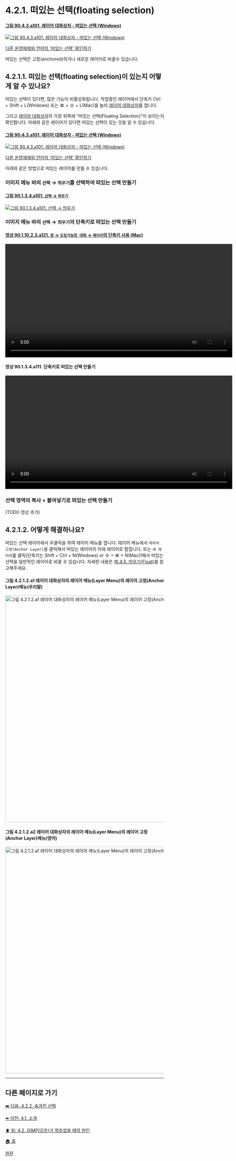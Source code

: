 # 4.2.1. 떠있는 선택(floating selection)

#### [그림 90.4.3.a101. 레이어 대화상자 - 떠있는 선택 (Windows)](https://wonder13662.github.io/gimp/2.10.36_ko/90-04-03-layers.html#%EA%B7%B8%EB%A6%BC-9043a101-%EB%A0%88%EC%9D%B4%EC%96%B4-%EB%8C%80%ED%99%94%EC%83%81%EC%9E%90---%EB%96%A0%EC%9E%88%EB%8A%94-%EC%84%A0%ED%83%9D-windows)
[![그림 90.4.3.a101. 레이어 대화상자 - 떠있는 선택 (Windows)](https://github.com/wonder13662/gimp/assets/15767104/93a410f7-cde7-4146-831c-287b9ae1b014)](https://wonder13662.github.io/gimp/2.10.36_ko/90-04-03-layers.html#%EA%B7%B8%EB%A6%BC-9043a101-%EB%A0%88%EC%9D%B4%EC%96%B4-%EB%8C%80%ED%99%94%EC%83%81%EC%9E%90---%EB%96%A0%EC%9E%88%EB%8A%94-%EC%84%A0%ED%83%9D-windows)

[다른 운영체제와 언어의 '떠있는 선택' 확인하기](https://wonder13662.github.io/gimp/2.10.36_ko/90-04-03-layers.html#%EA%B7%B8%EB%A6%BC-9043a101-%EB%A0%88%EC%9D%B4%EC%96%B4-%EB%8C%80%ED%99%94%EC%83%81%EC%9E%90---%EB%96%A0%EC%9E%88%EB%8A%94-%EC%84%A0%ED%83%9D-windows)

떠있는 선택은 고정(anchored)하거나 새로운 레이어로 바꿀수 있습니다.

## 4.2.1.1. 떠있는 선택(floating selection)이 있는지 어떻게 알 수 있나요?
떠있는 선택이 있다면, 많은 기능이 비활성화됩니다. 작업중인 레이어에서 단축키 Ctrl + Shift + L(Windows) 또는 ⌘ + ⇧ + L(Mac)을 눌러 [레이어 대화상자](./15-02-01-layers-dialog.md)를 엽니다. 

그리고 [레이어 대화상자](./15-02-01-layers-dialog.md)의 가장 위쪽에 "떠있는 선택(Floating Selection)"이 보이는지 확인합니다. 아래와 같은 레이어가 있다면 떠있는 선택이 있는 것을 알 수 있습니다.

#### [그림 90.4.3.a101. 레이어 대화상자 - 떠있는 선택 (Windows)](https://wonder13662.github.io/gimp/2.10.36_ko/90-04-03-layers.html#%EA%B7%B8%EB%A6%BC-9043a101-%EB%A0%88%EC%9D%B4%EC%96%B4-%EB%8C%80%ED%99%94%EC%83%81%EC%9E%90---%EB%96%A0%EC%9E%88%EB%8A%94-%EC%84%A0%ED%83%9D-windows)
[![그림 90.4.3.a101. 레이어 대화상자 - 떠있는 선택 (Windows)](https://github.com/wonder13662/gimp/assets/15767104/93a410f7-cde7-4146-831c-287b9ae1b014)](https://wonder13662.github.io/gimp/2.10.36_ko/90-04-03-layers.html#%EA%B7%B8%EB%A6%BC-9043a101-%EB%A0%88%EC%9D%B4%EC%96%B4-%EB%8C%80%ED%99%94%EC%83%81%EC%9E%90---%EB%96%A0%EC%9E%88%EB%8A%94-%EC%84%A0%ED%83%9D-windows)

[다른 운영체제와 언어의 '떠있는 선택' 확인하기](https://wonder13662.github.io/gimp/2.10.36_ko/90-04-03-layers.html#%EA%B7%B8%EB%A6%BC-9043a101-%EB%A0%88%EC%9D%B4%EC%96%B4-%EB%8C%80%ED%99%94%EC%83%81%EC%9E%90---%EB%96%A0%EC%9E%88%EB%8A%94-%EC%84%A0%ED%83%9D-windows)

아래와 같은 방법으로 떠있는 레이어를 만들 수 있습니다.

### 이미지 메뉴 바의 `선택` → `띄우기`를 선택하여 떠있는 선택 만들기

#### [그림 90.1.3.4.a101. `선택` → `띄우기`](https://wonder13662.github.io/gimp/2.10.36_ko/90-01-03-selectx-04-float.html#%EA%B7%B8%EB%A6%BC-90134a101-%EC%84%A0%ED%83%9D--%EB%9D%84%EC%9A%B0%EA%B8%B0)
[![그림 90.1.3.4.a101. `선택` → `띄우기`](https://github.com/wonder13662/gimp/assets/15767104/8080d2be-dc54-4cf0-80ed-e13dfdacfb9a)](https://wonder13662.github.io/gimp/2.10.36_ko/90-01-03-selectx-04-float.html#%EA%B7%B8%EB%A6%BC-90134a101-%EC%84%A0%ED%83%9D--%EB%9D%84%EC%9A%B0%EA%B8%B0)

### 이미지 메뉴 바의 `선택` → `띄우기`의 단축키로 떠있는 선택 만들기
#### [영상 90.1.10.2.3.a121. `창` → `도킹가능한 대화` → `레이어`의 단축키 사용 (Mac)](https://wonder13662.github.io/gimp/2.10.36_ko/90-01-10-windowsx-02-dockable_dialogsx-03-layers.html#%EC%98%81%EC%83%81-9011023a121-%EC%B0%BD--%EB%8F%84%ED%82%B9%EA%B0%80%EB%8A%A5%ED%95%9C-%EB%8C%80%ED%99%94--%EB%A0%88%EC%9D%B4%EC%96%B4%EC%9D%98-%EB%8B%A8%EC%B6%95%ED%82%A4-%EC%82%AC%EC%9A%A9-mac)
<video controls="controls" width="720" environment="MacOS:Sonoma 14.2.1 GIMP 2.10.36" src="https://github.com/wonder13662/gimp/assets/15767104/626ceaad-b1d8-4f80-8540-e78a04a1c93a"></video>

#### 영상 90.1.3.4.a111. 단축키로 떠있는 선택 만들기
<video controls="controls" width="720" environment="MacOS:Sonoma 14.2.1 GIMP 2.10.36" src="https://github.com/wonder13662/gimp/assets/15767104/96771078-ba0f-4aee-a5cd-b49153aa6c6c"></video>

### 선택 영역의 복사 + 붙여넣기로 떠있는 선택 만들기
(TODO 영상 추가)

## 4.2.1.2. 어떻게 해결하나요?
떠있는 선택 레이어에서 우클릭을 하여 레이어 메뉴를 엽니다. 레이어 메뉴에서 `레이어 고정(Anchor Layer)`을 클릭해서 떠있는 레이어의 아래 레이어로 합칩니다. 또는 `새 레이어`를 클릭(단축키는 Shift + Ctrl + N(Windows) or ⇧ + ⌘ + N(Mac))해서 떠있는 선택을 일반적인 레이어로 바꿀 수 있습니다. 자세한 내용은 [16.4.5. 띄우기(Float)](./16-04-05-float.md)를 참고해주세요.

#### 그림 4.2.1.2.a1 레이어 대화상자의 레이어 메뉴(Layer Menu)의 레이어 고정(Anchor Layer)메뉴(우리말)
<img width="720" alt="그림 4.2.1.2.a1 레이어 대화상자의 레이어 메뉴(Layer Menu)의 레이어 고정(Anchor Layer)메뉴(우리말)" environment="MacOS:Sonoma 14.2.1 GIMP 2.10.36" src="https://github.com/wonder13662/gimp/assets/15767104/c2ff0acf-1994-4f64-9bf1-d9a0b9e83dc2">

#### 그림 4.2.1.2.a2 레이어 대화상자의 레이어 메뉴(Layer Menu)의 레이어 고정(Anchor Layer)메뉴(영어)
<img width="720" alt="그림 4.2.1.2.a1 레이어 대화상자의 레이어 메뉴(Layer Menu)의 레이어 고정(Anchor Layer)메뉴(우리말)" environment="MacOS:Sonoma 14.2.1 GIMP 2.10.36" src="https://github.com/wonder13662/gimp/assets/15767104/cb89f973-3549-4f65-aee3-faaafb82100c">

***

## 다른 페이지로 가기

[➡️ 다음: 4.2.2. 숨겨진 선택](./04-02-02-the-selection-is-hidden.md)

[⬅️ 이전: 4.1. 소개](./04-01-introduction.md)

[⬆️ 위: 4.2. GIMP(김프)가 멈추었을 때의 원인](./04-02-00-common-causes-of-gimp-non-responsiveness.md)

[🏠 홈](./00-home.md)

[원문](https://docs.gimp.org/2.10/ko/gimp-using-getting-unstuck.html)
